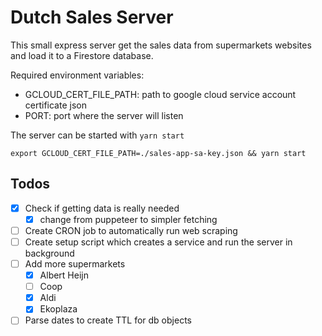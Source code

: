 # Dutch Sales Server

This small express server get the sales data from supermarkets websites and load it to a Firestore database.

Required environment variables:

- GCLOUD_CERT_FILE_PATH: path to google cloud service account certificate json
- PORT: port where the server will listen

The server can be started with `yarn start`

```
export GCLOUD_CERT_FILE_PATH=./sales-app-sa-key.json && yarn start
```

## Todos

- [x] Check if getting data is really needed
  - [x] change from puppeteer to simpler fetching
- [ ] Create CRON job to automatically run web scraping
- [ ] Create setup script which creates a service and run the server in background
- [ ] Add more supermarkets
  - [x] Albert Heijn
  - [ ] Coop
  - [x] Aldi
  - [x] Ekoplaza
- [ ] Parse dates to create TTL for db objects
